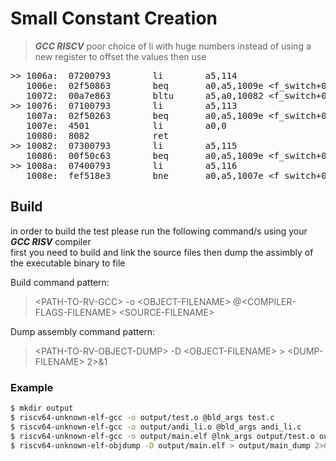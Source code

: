 # Small Constant Creation
> **_GCC RISCV_** poor choice of li with huge numbers instead of using a new register to offset the values then use

<pre>
&gt;&gt; 1006a:  07200793        li        a5,114
   1006e:  02f50863        beq       a0,a5,1009e &lt;f_switch+0x34&gt;
   10072:  00a7e863        bltu      a5,a0,10082 &lt;f_switch+0x18&gt;
&gt;&gt; 10076:  07100793        li        a5,113
   1007a:  02f50263        beq       a0,a5,1009e &lt;f_switch+0x34&gt;
   1007e:  4501            li        a0,0
   10080:  8082            ret
&gt;&gt; 10082:  07300793        li        a5,115
   10086:  00f50c63        beq       a0,a5,1009e &lt;f_switch+0x34&gt;
&gt;&gt; 1008a:  07400793        li        a5,116
   1008e:  fef518e3        bne       a0,a5,1007e &lt;f_switch+0x14&gt;
</pre>

## Build
in order to build the test please run the following command/s using your **_GCC RISV_** compiler<br/>
first you need to build and link the source files then dump the assimbly of the executable binary to file

Build command pattern:
> &lt;PATH-TO-RV-GCC&gt; -o &lt;OBJECT-FILENAME&gt; @&lt;COMPILER-FLAGS-FILENAME&gt; &lt;SOURCE-FILENAME&gt;

Dump assembly command pattern:
> &lt;PATH-TO-RV-OBJECT-DUMP&gt; -D &lt;OBJECT-FILENAME&gt; &gt; &lt;DUMP-FILENAME&gt; 2&gt;&amp;1

### Example

```sh
$ mkdir output
$ riscv64-unknown-elf-gcc -o output/test.o @bld_args test.c
$ riscv64-unknown-elf-gcc -o output/andi_li.o @bld_args andi_li.c
$ riscv64-unknown-elf-gcc -o output/main.elf @lnk_args output/test.o output/andi_li.o
$ riscv64-unknown-elf-objdump -D output/main.elf > output/main_dump 2>&1
```
